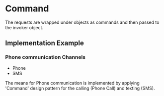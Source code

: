 ﻿# Command

The requests are wrapped under objects as commands and then passed to the invoker object.

## Implementation Example

### Phone communication Channels

- Phone
- SMS

The means for Phone communication is implemented by applying 'Command' design pattern for the calling (Phone Call) and
texting (SMS).
